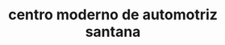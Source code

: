 ---
title: "centro moderno de automotriz santana"
url: /puerto-la-cruz/centro-moderno-de-automotriz-santana/
shop: Autowerkstatt
---